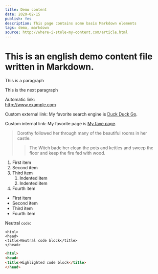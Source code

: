 ```yaml
---
title: Demo content
date: 2020-02-15
publish: Yes
description: This page contains some basis Markdown elements
tags: demo, markdown
source: http://where-i-stole-my-content.com/article.html
---
```


# This is an **english** demo content file written in Markdown.

This is a paragraph

This is the next paragraph

Automatic link:  
http://www.example.com

Custom external link:
My favorite search engine is [Duck Duck Go](https://duckduckgo.com).

Custom internal link:
My favorite page is [My fave page](content/demo/demo1).



> Dorothy followed her through many of the beautiful rooms in her castle.
>
>> The Witch bade her clean the pots and kettles and sweep the floor and keep the fire fed with wood.

1. First item
2. Second item
3. Third item
    1. Indented item
    2. Indented item
4. Fourth item


* First item
* Second item
* Third item
* Fourth item

Neutral `code`:  
```
<html>
<head>
<title>Neutral code block</title>
</head>
```

```html
<html>
<head>
<title>Highlighted code block</title>
</head>
```
